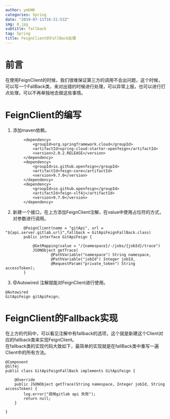 ```yaml
---
author: ymkNK
categories: Spring
date: "2019-07-11T16:31:53Z"
img: 8.jpg
subtitle: fallback
tag: Spring
title: FeignClient的FallBack处理
---
```

# 前言
在使用FeignClient的时候，我们很难保证第三方的调用不会出问题，这个时候，可以写一个FallBack类，来对出错的时候进行处理，可以异常上报，也可以进行打点处理，可以不再单独地去做这些事情。

# FeignClient的编写
1. 添加maven依赖。
```
		<dependency>
		    <groupId>org.springframework.cloud</groupId>
		    <artifactId>spring-cloud-starter-openfeign</artifactId>
		    <version>2.0.2.RELEASE</version>
		</dependency>
		<dependency>
		    <groupId>io.github.openfeign</groupId>
		    <artifactId>feign-core</artifactId>
		    <version>9.7.0</version>
		</dependency>
		<dependency>
		    <groupId>io.github.openfeign</groupId>
		    <artifactId>feign-slf4j</artifactId>
		    <version>9.7.0</version>
		</dependency>
```

2. 新建一个接口，在上方添加FeignClient注解，在value中使用占位符的方式，对参数进行调用。
```
		@FeignClient(name = "gitApi", url = "${api.server.gitlab.url}",fallback = GitApiFeignFallBack.class)
		public interface GitApiFeign {

			@GetMapping(value = "/{namespace}/-/jobs/{jobId}/trace")    
		    JSONObject getTrace(
		            @PathVariable("namespace") String namespace,
		            @PathVariable("jobId") Integer jobId,
		            @RequestParam("private_token") String accessToken);
		}
```

3. @Autowired 注解就能对FeignClient进行使用。
```
@Autowired
GitApiFeign gitApiFeign;
```

# FeignClient的Fallback实现
在上方的代码中，可以看见注解中有fallback的选项，这个就是新建这个Client对应的fallback类来实现FeignClient。  
在fallback类的实现代码大致如下，最简单的实现就是在fallBack类中重写一遍Client中的所有方法。
```
@Component
@Slf4j
public class GitApiFeignFallBack implements GitApiFeign {

    @Override
    public JSONObject getTrace(String namespace, Integer jobId, String accessToken) {
        log.error("调用gitlab api 失败");
        return null;
    }

}

```
